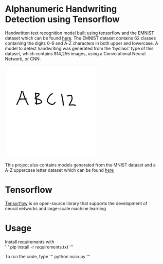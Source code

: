 # Alphanumeric Handwriting Detection using Tensorflow

Handwritten text recognition model built using tensorflow and the EMNIST dataset which can be found [here](https://www.nist.gov/itl/products-and-services/emnist-dataset). The EMNIST dataset contains 62 classes containing the digits 0-9 and A-Z characters in both upper and lowercase. A model to detect handwriting was generated from the 'byclass' type of this dataset, which contains 814,255 images, using a Convolutional Neural Network, or CNN. 


<a href="https://github.com/mpeng72/handwritingdetection">
    <img src="/img/img_0.png" alt="Logo" width="300" height="300">
  </a>

This project also contains models generated from the MNIST dataset and a A-Z uppercase letter dataset which can be found [here](https://www.kaggle.com/datasets/sachinpatel21/az-handwritten-alphabets-in-csv-format)

# Tensorflow

[Tensorflow](https://www.tensorflow.org/api_docs/python/tf) is an open-source library that supports the development of neural networks and large-scale machine learning

# Usage
Install requirements with  
'''
pip install -r requirements.txt
'''

To run the code, type 
'''
python main.py
'''

